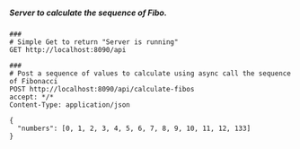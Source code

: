 ##### Server to calculate the sequence of Fibo.

```shell
###
# Simple Get to return "Server is running"
GET http://localhost:8090/api

###
# Post a sequence of values to calculate using async call the sequence of Fibonacci
POST http://localhost:8090/api/calculate-fibos
accept: */*
Content-Type: application/json

{
  "numbers": [0, 1, 2, 3, 4, 5, 6, 7, 8, 9, 10, 11, 12, 133]
}
```